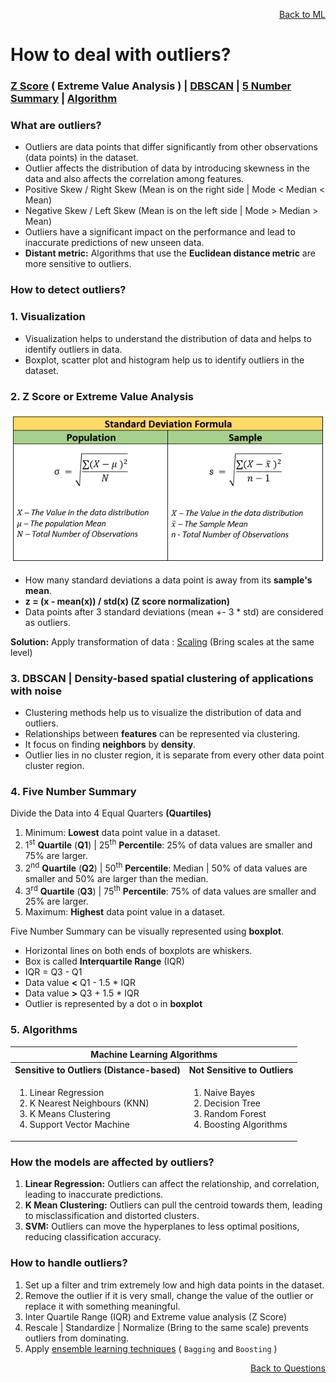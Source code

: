 <p align='right'><a align="right" href="https://github.com/KIRANKUMAR7296/Library/blob/main/Machine%20Learning/Machine%20Learning%20Models.md">Back to ML</a></p>

# **How to deal with outliers?**

<h3><a href="#zscore">Z Score</a> ( Extreme Value Analysis ) | <a href="#dbscan">DBSCAN</a> | <a href="#summary">5 Number Summary</a> | <a href="#algo">Algorithm</a></h3>

### **What are outliers?**
- Outliers are data points that differ significantly from other observations (data points) in the dataset.
- Outlier affects the distribution of data by introducing skewness in the data and also affects the correlation among features.
- Positive Skew / Right Skew (Mean is on the right side | Mode < Median < Mean)
- Negative Skew / Left Skew (Mean is on the left side | Mode > Median > Mean) 
- Outliers have a significant impact on the performance and lead to inaccurate predictions of new unseen data.
- **Distant metric:** Algorithms that use the **Euclidean distance metric** are more sensitive to outliers.

### **How to detect outliers?**

<h3><b>1. Visualization</b></h3>

- Visualization helps to understand the distribution of data and helps to identify outliers in data.
- Boxplot, scatter plot and histogram help us to identify outliers in the dataset.

<h3 name="zscore">2. Z Score or Extreme Value Analysis</h3>

![Standard Deviation](Image/Std.png)

- How many standard deviations a data point is away from its **sample's mean**.
- **z = (x - mean(x)) / std(x) (Z score normalization)**
- Data points after 3 standard deviations (mean +- 3 * std) are considered as outliers.

**Solution:** Apply transformation of data : [Scaling](https://github.com/KIRANKUMAR7296/Library/blob/main/Data%20Science/Normalization%20vs%20Standardization.md) (Bring scales at the same level)

<h3 name="dbscan">3. DBSCAN | Density-based spatial clustering of applications with noise</h3>

- Clustering methods help us to visualize the distribution of data and outliers.
- Relationships between **features** can be represented via clustering.
- It focus on finding **neighbors** by **density**.
- Outlier lies in no cluster region, it is separate from every other data point cluster region.

<h3 name="summary">4. Five Number Summary</h3>

Divide the Data into 4 Equal Quarters **(Quartiles)** 
1. Minimum: **Lowest** data point value in a dataset.
2. 1<sup>st</sup> **Quartile** (**Q1**) | 25<sup>th</sup> **Percentile**: 25% of data values are smaller and 75% are larger.
3. 2<sup>nd</sup> **Quartile** (**Q2**) | 50<sup>th</sup> **Percentile**: Median | 50% of data values are smaller and 50% are larger than the median.
4. 3<sup>rd</sup> **Quartile** (**Q3**) | 75<sup>th</sup> **Percentile**: 75% of data values are smaller and 25% are larger.
5. Maximum: **Highest** data point value in a dataset.

Five Number Summary can be visually represented using **boxplot**.
- Horizontal lines on both ends of boxplots are whiskers.
- Box is called **Interquartile Range** (IQR)
- IQR = Q3 - Q1
- Data value **<** Q1 - 1.5 * IQR
- Data value **>** Q3 + 1.5 * IQR
- Outlier is represented by a dot o in **boxplot**  

<h3 name="algo">5. Algorithms</h3>

<table>
  <tr>
    <th colspan="2">Machine Learning Algorithms</th>
  </tr>
  <tr>
    <th>Sensitive to Outliers (Distance-based)</th>
    <th>Not Sensitive to Outliers</th>
  </tr>
   <tr>
    <td>
      <ol type="1">
        <li>Linear Regression</li>
        <li>K Nearest Neighbours (KNN)</li>
        <li>K Means Clustering</li>
        <li>Support Vector Machine</li>
      </ol>
    </td>
    <td>
      <ol type="1">
        <li>Naive Bayes</li>
        <li>Decision Tree</li>
        <li>Random Forest</li>        
        <li>Boosting Algorithms</li>        
      </ol>
    </td>
  </tr>
</table>

### **How the models are affected by outliers?**
1. **Linear Regression:** Outliers can affect the relationship, and correlation, leading to inaccurate predictions.
2. **K Mean Clustering:** Outliers can pull the centroid towards them, leading to misclassification and distorted clusters.
3. **SVM:** Outliers can move the hyperplanes to less optimal positions, reducing classification accuracy.

### **How to handle outliers?**
1. Set up a filter and trim extremely low and high data points in the dataset.
2. Remove the outlier if it is very small, change the value of the outlier or replace it with something meaningful.
3. Inter Quartile Range (IQR) and Extreme value analysis (Z Score)
5. Rescale | Standardize | Normalize (Bring to the same scale) prevents outliers from dominating.
6. Apply [ensemble learning techniques](https://github.com/KIRANKUMAR7296/Library/blob/main/Data%20Science/Supervised%20Learning/Ensemble%20Techniques.md) ( `Bagging` and `Boosting` )

<p align='right'><a align="right" href="https://github.com/KIRANKUMAR7296/Library/blob/main/Interview.md">Back to Questions</a></p>
